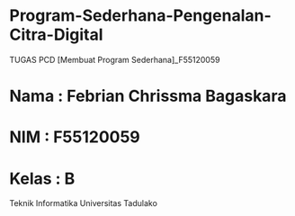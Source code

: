 # Program-Sederhana-Pengenalan-Citra-Digital
TUGAS PCD [Membuat Program Sederhana]_F55120059

# Nama  : Febrian Chrissma Bagaskara
# NIM   : F55120059
# Kelas : B

Teknik Informatika
Universitas Tadulako
